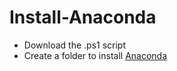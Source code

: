 # Install-Anaconda

- Download the .ps1 script
- Create a folder to install [Anaconda](https://www.anaconda.com/) 
